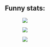 <h2 align="center"> Funny stats: </h2>

<p align="center">
    <img src="https://github-readme-stats.vercel.app/api/?username=solomonarul&exclude_repo=imgui_sdl3_gl3,bachelors,clay_sdl3_edra&layout=compact&theme=tokyonight"/>
</p>
<p align="center">
    <img src="https://github-readme-stats.vercel.app/api/top-langs/?username=solomonarul&layout=compact&exclude_repo=imgui_sdl3_gl3,bachelors,clay_sdl3_edra&hide=makefile,cmake,tex,glsl&theme=tokyonight"/>
</p>
<p align="center">
    <img src="https://komarev.com/ghpvc/?username=solomonarul&color=gray&style=for-the-badge"/>
</p>
